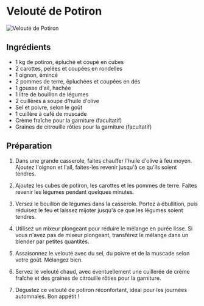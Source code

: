 # Velouté de Potiron

![Velouté de Potiron](/images/veloute-potiron.webp)

## Ingrédients

-   1 kg de potiron, épluché et coupé en cubes
-   2 carottes, pelées et coupées en rondelles
-   1 oignon, émincé
-   2 pommes de terre, épluchées et coupées en dés
-   1 gousse d'ail, hachée
-   1 litre de bouillon de légumes
-   2 cuillères à soupe d'huile d'olive
-   Sel et poivre, selon le goût
-   1 cuillère à café de muscade
-   Crème fraîche pour la garniture (facultatif)
-   Graines de citrouille rôties pour la garniture (facultatif)

## Préparation

1. Dans une grande casserole, faites chauffer l'huile d'olive à feu moyen. Ajoutez l'oignon et l'ail, faites-les revenir jusqu'à ce qu'ils soient tendres.

2. Ajoutez les cubes de potiron, les carottes et les pommes de terre. Faites revenir les légumes pendant quelques minutes.

3. Versez le bouillon de légumes dans la casserole. Portez à ébullition, puis réduisez le feu et laissez mijoter jusqu'à ce que les légumes soient tendres.

4. Utilisez un mixeur plongeant pour réduire le mélange en purée lisse. Si vous n'avez pas de mixeur plongeant, transférez le mélange dans un blender par petites quantités.

5. Assaisonnez le velouté avec du sel, du poivre et de la muscade selon votre goût. Mélangez bien.

6. Servez le velouté chaud, avec éventuellement une cuillerée de crème fraîche et des graines de citrouille rôties pour la garniture.

7. Dégustez ce velouté de potiron réconfortant, idéal pour les journées automnales. Bon appétit !
